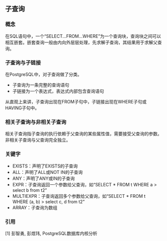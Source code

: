## 子查询

### 概念

在SQL语句中，一个“SELECT...FROM...WHERE”为一个查询块，查询块之间可以相互嵌套。嵌套查询一般由内向外层层处理，先求解子查询，其结果用于求解父查询。

### 子查询与子链接

在PostgreSQL中，对子查询做了分类。

- 子查询为一条完整的查询语句
- 子链接为一个表达式，表达式内部包含查询语句

从直观上来讲，子查询出现在FROM子句中，子链接出现在WHERE子句或HAVING子句中。

### 相关子查询与非相关子查询

相关子查询指子查询的执行依赖于父查询的某些属性值，需要接受父查询的参数。非相关子查询与父查询完全独立。

### 关键字

- EXISTS：声明了EXISTS的子查询
- ALL：声明了ALL或NOT IN的子查询
- ANY：声明了ANY或IN的子查询
- EXPR：子查询返回一个参数给父查询，如“SELECT * FROM t WHERE a > select b from t2”
- MULTIEXPR：子查询返回多个参数给父查询，如“SELECT * FROM t WHERE (a, b) > select c, d from t2”
- ARRAY：子查询为数组

### 引用

[1] 彭智勇, 彭煜玮, PostgreSQL数据库内核分析
